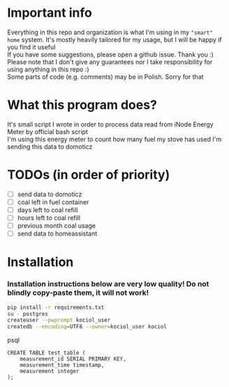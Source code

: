 # Important info
Everything in this repo and organization is what I'm using in my `"smart" home` system. It's mostly heavily tailored for my usage, but I will be happy if you find it useful  
If you have some suggestions, please open a github issue. Thank you :)  
Please note that I don't give any guarantees nor I take responsibility for using anything in this repo :)  
Some parts of code (e.g. comments) may be in Polish. Sorry for that

# What this program does?
It's small script I wrote in order to process data read from iNode Energy Meter by official bash script  
I'm using this energy meter to count how many fuel my stove has used
I'm sending this data to domoticz

# TODOs (in order of priority)
- [ ] send data to domoticz
- [ ] coal left in fuel container
- [ ] days left to coal refill
- [ ] hours left to coal refill
- [ ] previous month coal usage
- [ ] send data to homeassistant

# Installation
### Installation instructions below are very low quality! Do not blindly copy-paste them, it will not work!
```bash
pip install -r requirements.txt
su - postgres
createuser --pwprompt kociol_user
createdb --encoding=UTF8 --owner=kociol_user kociol
```
psql
```
CREATE TABLE test_table (
	measurement_id SERIAL PRIMARY KEY,
	measurement_time timestamp,
	measurement integer
);
```
